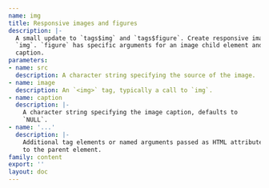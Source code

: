 ```yaml
---
name: img
title: Responsive images and figures
description: |-
  A small update to `tags$img` and `tags$figure`. Create responsive images with
  `img`. `figure` has specific arguments for an image child element and image
  caption.
parameters:
- name: src
  description: A character string specifying the source of the image.
- name: image
  description: An `<img>` tag, typically a call to `img`.
- name: caption
  description: |-
    A character string specifying the image caption, defaults to
    `NULL`.
- name: '...'
  description: |-
    Additional tag elements or named arguments passed as HTML attributes
    to the parent element.
family: content
export: ''
layout: doc
---
```

